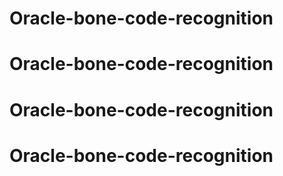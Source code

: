 # Oracle-bone-code-recognition
# Oracle-bone-code-recognition
# Oracle-bone-code-recognition
# Oracle-bone-code-recognition
